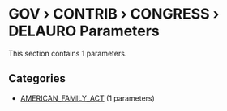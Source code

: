 # GOV › CONTRIB › CONGRESS › DELAURO Parameters

This section contains 1 parameters.

## Categories

- [AMERICAN_FAMILY_ACT](american_family_act/index.md) (1 parameters)
